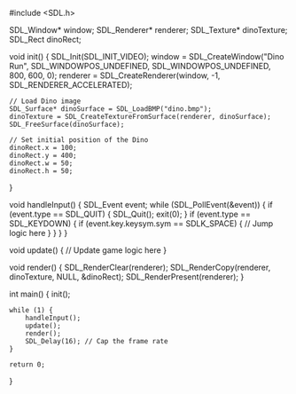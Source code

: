 #include <SDL.h>

SDL_Window* window;
SDL_Renderer* renderer;
SDL_Texture* dinoTexture;
SDL_Rect dinoRect;

void init() {
    SDL_Init(SDL_INIT_VIDEO);
    window = SDL_CreateWindow("Dino Run", SDL_WINDOWPOS_UNDEFINED, SDL_WINDOWPOS_UNDEFINED, 800, 600, 0);
    renderer = SDL_CreateRenderer(window, -1, SDL_RENDERER_ACCELERATED);
    
    // Load Dino image
    SDL_Surface* dinoSurface = SDL_LoadBMP("dino.bmp");
    dinoTexture = SDL_CreateTextureFromSurface(renderer, dinoSurface);
    SDL_FreeSurface(dinoSurface);

    // Set initial position of the Dino
    dinoRect.x = 100;
    dinoRect.y = 400;
    dinoRect.w = 50;
    dinoRect.h = 50;
}

void handleInput() {
    SDL_Event event;
    while (SDL_PollEvent(&event)) {
        if (event.type == SDL_QUIT) {
            SDL_Quit();
            exit(0);
        }
        if (event.type == SDL_KEYDOWN) {
            if (event.key.keysym.sym == SDLK_SPACE) {
                // Jump logic here
            }
        }
    }
}

void update() {
    // Update game logic here
}

void render() {
    SDL_RenderClear(renderer);
    SDL_RenderCopy(renderer, dinoTexture, NULL, &dinoRect);
    SDL_RenderPresent(renderer);
}

int main() {
    init();

    while (1) {
        handleInput();
        update();
        render();
        SDL_Delay(16); // Cap the frame rate
    }

    return 0;
}

